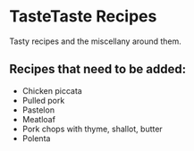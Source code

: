 # TasteTaste Recipes
Tasty recipes and the miscellany around them.

## Recipes that need to be added:
* Chicken piccata
* Pulled pork 
* Pastelon
* Meatloaf
* Pork chops with thyme, shallot, butter
* Polenta
